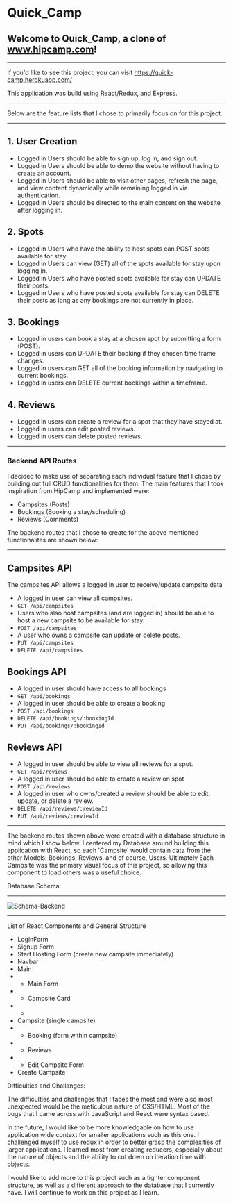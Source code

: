 # Quick_Camp
## Welcome to Quick_Camp, a clone of www.hipcamp.com!
***
If you'd like to see this project, you can visit https://quick-camp.herokuapp.com/


This application was build using React/Redux, and Express. 
***

Below are the feature lists that I chose to primarily focus on for this project. 
***
## 1. User Creation 
 * Logged in Users should be able to sign up, log in, and sign out. 
 * Logged in Users should be able to demo the website without having to create an account. 
 * Logged in Users should be able to visit other pages, refresh the page, and view content dynamically while remaining logged in via authentication. 
 * Logged in Users should be directed to the main content on the website after logging in. 
## 2. Spots 
 * Logged in Users who have the ability to host spots can POST spots available for stay. 
 * Logged in Users can view (GET) all of the spots available for stay upon logging in. 
 * Logged in Users who have posted spots available for stay can UPDATE their posts. 
 * Logged in Users who have posted spots available for stay can DELETE their posts as long as any bookings are not currently in place. 
## 3. Bookings 
 * Logged in users can book a stay at a chosen spot by submitting a form (POST).
 * Logged in users can UPDATE their booking if they chosen time frame changes. 
 * Logged in users can GET all of the booking information by navigating to current bookings. 
 * Logged in users can DELETE current bookings within a timeframe. 
## 4. Reviews 
 * Logged in users can create a review for a spot that they have stayed at. 
 * Logged in users can edit posted reviews.
 * Logged in users can delete posted reviews. 
***
### Backend API Routes 
I decided to make use of separating each individual feature that I chose by building out full CRUD functionalities for them. 
The main features that I took inspiration from HipCamp and implemented were: 
 * Campsites (Posts)
 * Bookings (Booking a stay/scheduling)
 * Reviews (Comments)

The backend routes that I chose to create for the above mentioned functionalites are shown below: 

*** 
 ## Campsites API  
The campsites API allows a logged in user to receive/update campsite data
* A logged in user can view all campsites. 
 * `GET /api/campsites`
* Users who also host campsites (and are logged in) should be able to host a new campsite to be available for stay.
 * `POST /api/campsites`
* A user who owns a campsite can update or delete posts. 
 * `PUT /api/campsites`
 * `DELETE /api/campsites`


## Bookings API
* A logged in user should have access to all bookings 
 * `GET /api/bookings`
* A logged in user should be able to create a booking 
 * `POST /api/bookings`
 * `DELETE /api/bookings/:bookingId`
 * `PUT /api/bookings/:bookingId`


## Reviews API 
* A logged in user should be able to view all reviews for a spot. 
 * `GET /api/reviews` 
* A logged in user should be able to create a review on  spot 
 * `POST /api/reviews` 
* A logged in user who owns/created a review should be able to edit, update, or delete a review.
 * `DELETE /api/reviews/:reviewId`
 * `PUT /api/reviews/:reviewId`

***
The backend routes shown above were created with a database structure in mind which I show below. 
I centered my Database around building this application with React, so each 'Campsite' would contain 
data from the other Models: Bookings, Reviews, and of course, Users. Ultimately Each Campsite was the primary
visual focus of this project, so allowing this component to load others was a useful choice.


Database Schema: 

***
![Schema-Backend](https://user-images.githubusercontent.com/59547636/172113199-59841f18-9da7-4436-9e51-8ac3ab7802f4.JPG)
***
 
 List of React Components and General Structure
 
 - LoginForm
 - Signup Form
 - Start Hosting Form (create new campsite immediately)
 - Navbar
 - Main 
 -  - Main Form 
 -  - Campsite Card 
 -  - 
 - Campsite (single campsite)
 -  - Booking (form within campsite)
 -  - Reviews 
 -  - Edit Campsite Form 
 -  Create Campsite 


Difficulties and Challanges:

The difficulties and challenges that I faces the most and were also most unexpected would be the meticulous nature of CSS/HTML. Most of the bugs that I came across with JavaScript and React were syntax based.

In the future, I would like to be more knowledgable on how to use application wide context for smaller applications such as this one. I challenged myself to use redux in order to better grasp the complexities of larger applications. I learned most from creating reducers, especially about the nature of objects and the ability to cut down on iteration time with objects. 

I would like to add more to this project such as a tighter component structure, as well as a different approach to the database that I currently have. I will continue to work on this project as I learn. 

